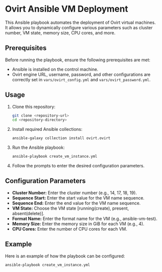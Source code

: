 # Ovirt Ansible VM Deployment

This Ansible playbook automates the deployment of Ovirt virtual machines. It allows you to dynamically configure various parameters such as cluster number, VM state, memory size, CPU cores, and more.

## Prerequisites

Before running the playbook, ensure the following prerequisites are met:

- Ansible is installed on the control machine.
- Ovirt engine URL, username, password, and other configurations are correctly set in `vars/ovirt_config.yml` and `vars/ovirt_password.yml`.

## Usage

1. Clone this repository:

    ```bash
    git clone <repository-url>
    cd <repository-directory>
    ```

2. Install required Ansible collections:

    ```bash
    ansible-galaxy collection install ovirt.ovirt
    ```

3. Run the Ansible playbook:

    ```bash
    ansible-playbook create_vm_instance.yml
    ```

4. Follow the prompts to enter the desired configuration parameters.

## Configuration Parameters

- **Cluster Number:** Enter the cluster number (e.g., 14, 17, 18, 19).
- **Sequence Start:** Enter the start value for the VM name sequence.
- **Sequence End:** Enter the end value for the VM name sequence.
- **VM State:** Choose the VM state [running(create), present, absent(delete)].
- **Format Name:** Enter the format name for the VM (e.g., ansible-vm-test).
- **Memory Size:** Enter the memory size in GiB for each VM (e.g., 4).
- **CPU Cores:** Enter the number of CPU cores for each VM.

## Example

Here is an example of how the playbook can be configured:

```bash
ansible-playbook create_vm_instance.yml

